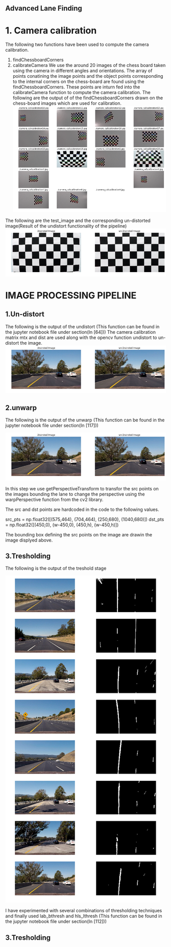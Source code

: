## Advanced Lane Finding

# 1. Camera calibration 
 The following two functions have been used to compute the camera calibration.
 1. findChessboardCorners 
 2. calibrateCamera 
 We use the around 20 images of the chess board taken using the camera in different angles and orientations.
 The array of points  conatining the image points and the object points corresponding to the internal corners on the chess-board are found using the findChessboardCorners. These points are inturn fed into the calibrateCamera function to compute the camera calibration.
 The following are the output of of the findChessboardCorners drawn on the chess-board images which are used for calibration.
 ![alt tag](https://github.com/raghu467/Advanced_lane_detection_p4/blob/master/Readme_images/1.Draw_corners.png)
 
 
 The following are the test_image and the corresponding un-distorted image(Result of the undistort functionality of the pipeline)
 ![alt tag](https://github.com/raghu467/Advanced_lane_detection_p4/blob/master/Readme_images/2.1chess_board_undistort.png)
 
 
 # IMAGE PROCESSING PIPELINE
 
 
 ## 1.Un-distort 
 The following is the output of the undistort (This function can be found in the jupyter notebook file under section(In [64]))
 The camera calibration matrix mtx and dist are used along with the opencv function undistort to un-distort the image.
 ![alt tag](https://github.com/raghu467/Advanced_lane_detection_p4/blob/master/Readme_images/3.%20Distor_un_Distort.png)
 
 

## 2.unwarp
 The following is the output of the unwarp (This function can be found in the jupyter notebook file under section(In [117]))
 
 ![alt tag](https://github.com/raghu467/Advanced_lane_detection_p4/blob/master/Readme_images/3.%20Distor_un_Distort.png)
 
 In this step we use getPerspectiveTransform to transfor the src points on the images bounding the lane to change the perspective using  the warpPerspective function from the  cv2 library.
 
The src and dst points are hardcoded in the code to the following values.

src_pts = np.float32([(575,464),
                  (704,464), 
                  (250,680), 
                  (1040,680)])
dst_pts = np.float32([(450,0),
                  (w-450,0),
                  (450,h),
                  (w-450,h)])
 
 The bounding box defining the src points on the image are drawin the image displyed above.
## 3.Tresholding 
The following is the output of the treshold stage<br>

 ![alt tag](https://github.com/raghu467/Advanced_lane_detection_p4/blob/master/Readme_images/5.pipeline_output_all_images.png)<br>
 
 I have experimented with several combinations of thresholding techniques and finally used lab_bthresh and hls_lthresh (This function can be found in the jupyter notebook file under section(In [112]))<br>

## 3.Tresholding 
 
